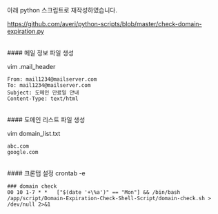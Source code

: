 아래 python 스크립트로 재작성하였습니다.

https://github.com/averi/python-scripts/blob/master/check-domain-expiration.py

<br>
#### 메일 정보 파일 생성

vim .mail_header

```
From: mail1234@mailserver.com
To: mail1234@mailserver.com
Subject: 도메인 만료일 안내
Content-Type: text/html
```

<br>
#### 도메인 리스트 파일 생성

vim domain_list.txt

```
abc.com
google.com
```

<br>
#### 크론탭 설정
crontab -e

```
### domain check
00 10 1-7 * *	["$(date '+\%a')" == "Mon"] && /bin/bash /app/script/Domain-Expiration-Check-Shell-Script/domain-check.sh > /dev/null 2>&1
```
